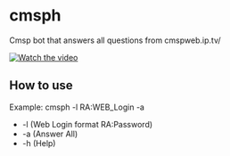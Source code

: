 # cmsph

Cmsp bot that answers all questions from cmspweb.ip.tv/

[![Watch the video](https://i.ytimg.com/vi/FVqNbseBW1k/hqdefault.jpg?sqp=-oaymwEcCPYBEIoBSFXyq4qpAw4IARUAAIhCGAFwAcABBg==&rs=AOn4CLClJeWqD7F6jDlno4sT3MpTusTSIg)](https://www.youtube.com/watch?v=FVqNbseBW1k)

## How to use

Example: cmsph -l RA:WEB_Login -a  

  * -l (Web Login format RA:Password)
  * -a (Answer All)
  * -h (Help)
